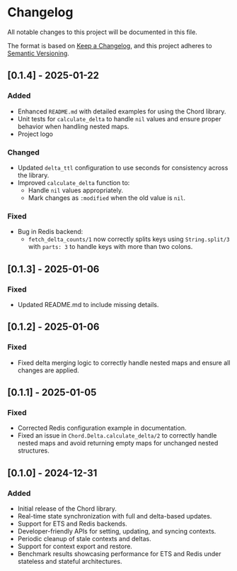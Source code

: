 # Changelog

All notable changes to this project will be documented in this file.

The format is based on [Keep a Changelog](https://keepachangelog.com/en/1.0.0/),
and this project adheres to [Semantic Versioning](https://semver.org/).

## [0.1.4] - 2025-01-22
### Added
- Enhanced `README.md` with detailed examples for using the Chord library.
- Unit tests for `calculate_delta` to handle `nil` values and ensure proper behavior when handling nested maps.
- Project logo

### Changed
- Updated `delta_ttl` configuration to use seconds for consistency across the library.
- Improved `calculate_delta` function to:
  - Handle `nil` values appropriately.
  - Mark changes as `:modified` when the old value is `nil`.

### Fixed
- Bug in Redis backend:
  - `fetch_delta_counts/1` now correctly splits keys using `String.split/3` with `parts: 3` to handle keys with more than two colons.

## [0.1.3] - 2025-01-06
### Fixed
- Updated README.md to include missing details.

## [0.1.2] - 2025-01-06
### Fixed
- Fixed delta merging logic to correctly handle nested maps and ensure all changes are applied.

## [0.1.1] - 2025-01-05
### Fixed
- Corrected Redis configuration example in documentation.
- Fixed an issue in `Chord.Delta.calculate_delta/2` to correctly handle nested maps and avoid returning empty maps for unchanged nested structures.

## [0.1.0] - 2024-12-31
### Added
- Initial release of the Chord library.
- Real-time state synchronization with full and delta-based updates.
- Support for ETS and Redis backends.
- Developer-friendly APIs for setting, updating, and syncing contexts.
- Periodic cleanup of stale contexts and deltas.
- Support for context export and restore.
- Benchmark results showcasing performance for ETS and Redis under stateless and stateful architectures.
